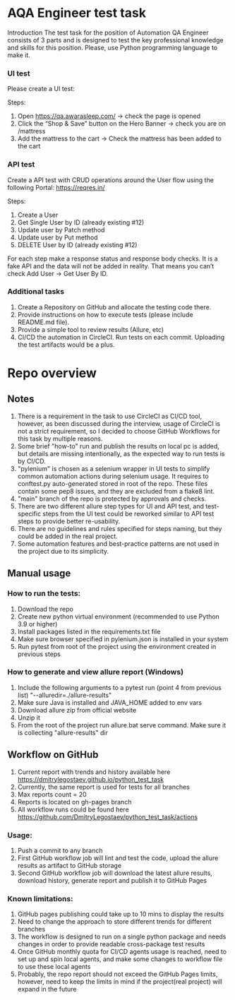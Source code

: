 # AQA Engineer test task

Introduction
The test task for the position of Automation QA Engineer consists of 3 parts and is designed to
test the key professional knowledge and skills for this position. Please, use Python
programming language to make it.

### UI test

Please create a UI test:

Steps:

1. Open https://qa.awarasleep.com/ -> check the page is opened
2. Click the “Shop & Save” button on the Hero Banner -> check you are on /mattress
3. Add the mattress to the cart -> Check the mattress has been added to the cart

### API test

Create a API test with CRUD operations around the User flow using the following Portal:
https://reqres.in/

Steps:

1. Create a User
2. Get Single User by ID (already existing #12)
3. Update user by Patch method
4. Update user by Put method
5. DELETE User by ID (already existing #12)

For each step make a response status and response body checks. It is a fake API and the data
will not be added in reality. That means you can’t check Add User -> Get User By ID.

### Additional tasks
1. Create a Repository on GitHub and allocate the testing code there.
2. Provide instructions on how to execute tests (please include README.md file).
3. Provide a simple tool to review results (Allure, etc)
4. CI/CD the automation in CircleCI. Run tests on each commit. Uploading the test artifacts
   would be a plus.

# Repo overview
## Notes
1. There is a requirement in the task to use CircleCI as CI/CD tool, however, as been discussed during the interview, usage of CircleCI is not a strict requirement, so I decided to choose GitHub Workflows for this task by multiple reasons.
2. Some brief "how-to" run and publish the results on local pc is added, but details are missing intentionally, as the expected way to run tests is by CI/CD.
3. "pylenium" is chosen as a selenium wrapper in UI tests to simplify common automation actions during selenium usage. It requires to conftest.py auto-generated stored in root of the repo. These files contain some pep8 issues, and they are excluded from a flake8 lint.
4. "main" branch of the repo is protected by approvals and checks.
5. There are two different allure step types for UI and API test, and test-specific steps from the UI test could be reworked similar to API test steps to provide better re-usability.
6. There are no guidelines and rules specified for steps naming, but they could be added in the real project.
7. Some automation features and best-practice patterns are not used in the project due to its simplicity.

## Manual usage
### How to run the tests:
1. Download the repo
2. Create new python virtual environment (recommended to use Python 3.9 or higher)
3. Install packages listed in the requirements.txt file
4. Make sure browser specified in pylenium.json is installed in your system
5. Run pytest from root of the project using the environment created in previous steps

### How to generate and view allure report (Windows)
1. Include the following arguments to a pytest run (point 4 from previous list) "--alluredir=./allure-results"
2. Make sure Java is installed and JAVA_HOME added to env vars
3. Download allure zip from official website
4. Unzip it
5. From the root of the project run allure.bat serve command. Make sure it is collecting "allure-results" dir

## Workflow on GitHub
1. Current report with trends and history available here https://dmitrylegostaev.github.io/python_test_task
2. Currently, the same report is used for tests for all branches
3. Max reports count = 20
4. Reports is located on gh-pages branch
5. All workflow runs could be found here https://github.com/DmitryLegostaev/python_test_task/actions

### Usage:
1. Push a commit to any branch
2. First GitHub workflow job will lint and test the code, upload the allure results as artifact to GitHub storage
3. Second GitHub workflow job will download the latest allure results, download history, generate report and publish it to GitHub Pages

### Known limitations: 
1. GitHub pages publishing could take up to 10 mins to display the results
2. Need to change the approach to store different trends for different branches
3. The workflow is designed to run on a single python package and needs changes in order to provide readable cross-package test results
4. Once GitHub monthly quota for CI/CD agents usage is reached, need to set up and spin local agents, and make some changes to workflow file to use these local agents
5. Probably, the repo report should not exceed the GitHub Pages limits, however, need to keep the limits in mind if the project(real project) will expand in the future